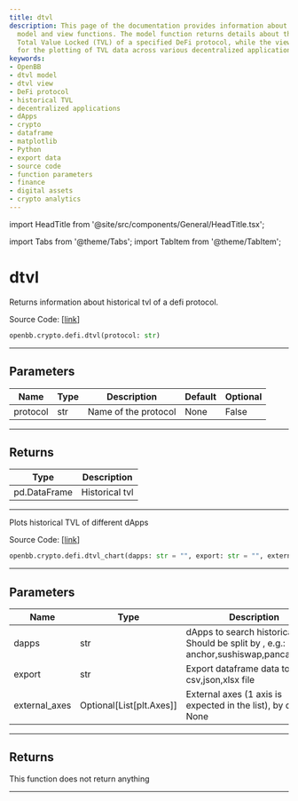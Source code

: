 ```yaml
---
title: dtvl
description: This page of the documentation provides information about OpenBB's dtvl
  model and view functions. The model function returns details about the historical
  Total Value Locked (TVL) of a specified DeFi protocol, while the view function allows
  for the plotting of TVL data across various decentralized applications (dApps).
keywords:
- OpenBB
- dtvl model
- dtvl view
- DeFi protocol
- historical TVL
- decentralized applications
- dApps
- crypto
- dataframe
- matplotlib
- Python
- export data
- source code
- function parameters
- finance
- digital assets
- crypto analytics
---
```


import HeadTitle from '@site/src/components/General/HeadTitle.tsx';

<HeadTitle title="dtvl - Defi - Crypto - Reference | OpenBB SDK Docs" />

import Tabs from '@theme/Tabs';
import TabItem from '@theme/TabItem';

# dtvl

<Tabs>
<TabItem value="model" label="Model" default>

Returns information about historical tvl of a defi protocol.

Source Code: [[link](https://github.com/OpenBB-finance/OpenBBTerminal/tree/main/openbb_terminal/cryptocurrency/defi/llama_model.py#L124)]

```python
openbb.crypto.defi.dtvl(protocol: str)
```

---

## Parameters

| Name | Type | Description | Default | Optional |
| ---- | ---- | ----------- | ------- | -------- |
| protocol | str | Name of the protocol | None | False |


---

## Returns

| Type | Description |
| ---- | ----------- |
| pd.DataFrame | Historical tvl |
---

</TabItem>
<TabItem value="view" label="Chart">

Plots historical TVL of different dApps

Source Code: [[link](https://github.com/OpenBB-finance/OpenBBTerminal/tree/main/openbb_terminal/cryptocurrency/defi/llama_view.py#L131)]

```python
openbb.crypto.defi.dtvl_chart(dapps: str = "", export: str = "", external_axes: Optional[List[matplotlib.axes._axes.Axes]] = None)
```

---

## Parameters

| Name | Type | Description | Default | Optional |
| ---- | ---- | ----------- | ------- | -------- |
| dapps | str | dApps to search historical TVL. Should be split by , e.g.: anchor,sushiswap,pancakeswap |  | True |
| export | str | Export dataframe data to csv,json,xlsx file |  | True |
| external_axes | Optional[List[plt.Axes]] | External axes (1 axis is expected in the list), by default None | None | True |


---

## Returns

This function does not return anything

---

</TabItem>
</Tabs>
